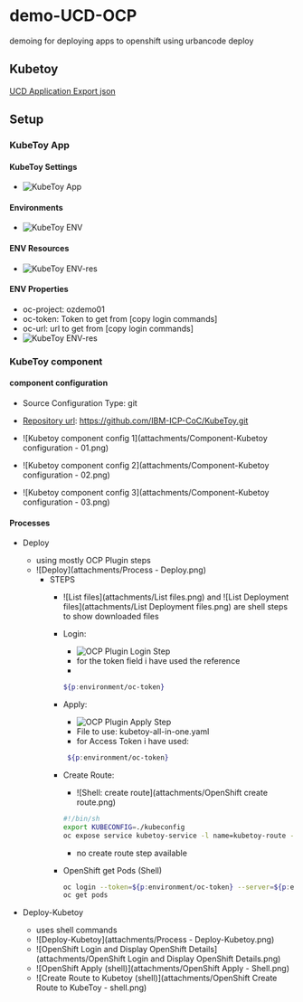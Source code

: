 # demo-UCD-OCP

demoing for deploying apps to openshift using urbancode deploy

## Kubetoy

[UCD Application Export json](KubeToy.json)

## Setup

### KubeToy App

#### KubeToy Settings

* ![KubeToy App](attachments/Kubetoy-App-Settings.png)

#### Environments

* ![KubeToy ENV](attachments/Kubetoy-App-Environments.png)

#### ENV Resources

* ![KubeToy ENV-res](attachments/Kubetoy-App-ENV-resources.png)

#### ENV Properties
  
* oc-project: ozdemo01
* oc-token: Token to get from [copy login commands]
* oc-url: url to get from [copy login commands]
* ![KubeToy ENV-res](attachments/Kubetoy-App-ENV-properties.png)

### KubeToy component

#### component configuration

* Source Configuration Type: git
* [Repository url](https://github.com/IBM-ICP-CoC/KubeToy.git): <https://github.com/IBM-ICP-CoC/KubeToy.git>

* ![Kubetoy component config 1](attachments/Component-Kubetoy configuration - 01.png)
* ![Kubetoy component config 2](attachments/Component-Kubetoy configuration - 02.png)
* ![Kubetoy component config 3](attachments/Component-Kubetoy configuration - 03.png)

#### Processes

* Deploy
  * using mostly OCP Plugin steps
  * ![Deploy](attachments/Process - Deploy.png)
    * STEPS
      * ![List files](attachments/List files.png) and ![List Deployment files](attachments/List Deployment files.png) are shell steps to show downloaded files
      * Login:
        * ![OCP Plugin Login Step](attachments/ocp-plugin-login.png)
        * for the token field i have used the reference
        *

         ~~~sh
         ${p:environment/oc-token}
         ~~~

      * Apply:
        * ![OCP Plugin Apply Step](attachments/ocp-plugin-apply.png)
        * File to use: kubetoy-all-in-one.yaml
        * for Access Token i have used:

        ~~~sh
         ${p:environment/oc-token} 
        ~~~

      * Create Route:
        * ![Shell: create route](attachments/OpenShift create route.png) 

        ~~~sh
        #!/bin/sh
        export KUBECONFIG=./kubeconfig
        oc expose service kubetoy-service -l name=kubetoy-route --name=kubetoy-route
        ~~~

        * no create route step available
      * OpenShift get Pods (Shell)

        ~~~sh
        oc login --token=${p:environment/oc-token} --server=${p:environment/oc-url}
        oc get pods
        ~~~

* Deploy-Kubetoy
  * uses shell commands
  * ![Deploy-Kubetoy](attachments/Process - Deploy-Kubetoy.png)
  * ![OpenShift Login and Display OpenShift Details](attachments/OpenShift Login and Display OpenShift Details.png)
  * ![OpenShift Apply (shell)](attachments/OpenShift Apply - Shell.png)
  * ![Create Route to Kubetoy (shell)](attachments/OpenShift Create Route to KubeToy - shell.png)
